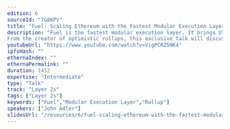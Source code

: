 ```yaml
---
edition: 6
sourceId: "7G8KPV"
title: "Fuel: Scaling Ethereum with the Fastest Modular Execution Layer"
description: "Fuel is the fastest modular execution layer. It brings UTXO-based parallel transaction execution, a more flexible transaction format, a more efficient virtual machine, and a superior vertically-integrated developer stack to Ethereum.
From the creator of optimistic rollups, this exclusive talk will discuss how users and developers will be able to leverage Fuel for global scale, without having to sacrifice decentralization or the security of Ethereum."
youtubeUrl: "https://www.youtube.com/watch?v=VigPCRZSNK4"
ipfsHash: ""
ethernaIndex: ""
ethernaPermalink: ""
duration: 1452
expertise: "Intermediate"
type: "Talk"
track: "Layer 2s"
tags: ["Layer 2s"]
keywords: ["Fuel","Modular Execution Layer","Rollup"]
speakers: ["John Adler"]
slidesUrl: "/resources/6/fuel-scaling-ethereum-with-the-fastest-modular-execution-layer.pdf"
---
```

